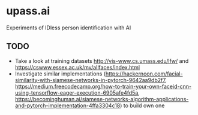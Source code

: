 # upass.ai
Experiments of IDless person identification with AI

## TODO
- Take a look at training datasets http://vis-www.cs.umass.edu/lfw/ and https://cswww.essex.ac.uk/mv/allfaces/index.html
- Investigate similar implementations (https://hackernoon.com/facial-similarity-with-siamese-networks-in-pytorch-9642aa9db2f7, https://medium.freecodecamp.org/how-to-train-your-own-faceid-cnn-using-tensorflow-eager-execution-6905afe4fd5a, https://becominghuman.ai/siamese-networks-algorithm-applications-and-pytorch-implementation-4ffa3304c18) to build own one
